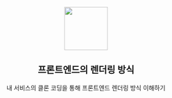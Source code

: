 <p align="middle" >
  <img width="100px;" src="https://em-content.zobj.net/thumbs/160/apple/81/artist-palette_1f3a8.png"/>
</p>
<h2 align="middle">프론트엔드의 렌더링 방식</h2>
<p align="middle">내 서비스의 클론 코딩을 통해 프론트엔드 렌더링 방식 이해하기</p>
<br/>